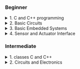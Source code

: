### Beginner


<details>
<summary>1. C and C++ programming</summary>
<br>
1 Hello World<br>
2 Variables<br>
3 Data Types<br>
4 Operators<br>
5 Loops<br>
6 Functions<br>
7 Arrays<br>
8 Pointers<br>
9 Structures<br>
10 Files<br>
</details>

<details>
<summary>2. Basic Circuits</summary>
<br>
1 List the basic circuits topics for beginners<br>
2 What is a circuit?<br>
3 What is a resistor?<br>
4 What is a capacitor?<br>
5 What is an inductor?<br>
</details>


<details>
<summary>3. Basic Embedded Systems</summary>
<br>
1 Embedded Systems<br>
2 GPIOS<br>
3 PWM<br>
4 ADC<br>
5 DAC<br>
6 DMA<br>
7 UART<br>
8 SPI<br>
9 I2C<br>
10 I2S<br>
11 CAN<br>
12 Ethernet<br>
13 SDIO<br>
14 USB<br>
</details>


<details>
<summary>4. Sensor and Actuator Interface </summary>
<br>
1. Sensor and Actuator Interface<br>
2. Temperature sensor<br>
3. Humidity sensor<br>
4. Pressure sensor<br>
5. Light sensor<br>
6. Accelerometer<br>
7. Gyroscope<br>
8. Magnetometer<br>
9. Ultrasonic sensor<br>
10. Infrared sensor<br>
11. Sound sensor<br>
12. Color sensor<br>
13. Flame sensor<br>
14. Gas sensor<br>
15. Water sensor
</details>






### Intermediate


<details>
<summary>1. classes C and C++</summary>
<br>
1. Classes<br>
2. Objects<br>
3 Inheritance<br>
4 Polymorphism<br>
5 Encapsulation<br>
6 Exception Handling<br>
7 Recursion<br>
8 oops-concept
</details>


<details>
<summary>2. Circuits and Electronics  </summary>
<br>

1 Lumped circuit elements<br>
2 KVL<br>
3 KCL<br>
4 Nodal analysis<br>
5 Linearity<br>
6 Superposition<br>
7 Thevenin & Norton methods<br>
8 Digital abstraction<br>
9 Digital logic<br>
10 Combinational gates<br>
11 MOSFET switch<br>
12 Nonlinear resistors<br>
13 Small signal analysis<br>
14 small signal circuit model<br>
15 dependent sources<br>





### Advanced







### IoT Learning Roadmaps and Resources

-[C programming basics and fundamentals](https://www.youtube.com/user/mycodeschool)

-[Hackerrank Problem solving](https://www.hackerrank.com/dashboard)

-[leetcode problem solving](https://leetcode.com/interview/?gclid=CjwKCAjwsJ6TBhAIEiwAfl4TWEchXIkOkiHvvcqlky4RQakMj47JgxZIRwykNBW_y2VZFIVAW10KzRoCWb4QAvD_BwE)

### Communication protocols and Networking

-[MQTT](https://mosquitto.org/)

-[Lorawan](https://www.youtube.com/watch?v=_pj143Pj_nE&list=PLxI06TjqRkodKNbzNlMzGpnyraOq5sZRp)

### Backend and Cloud

-[Nodejs](https://nodejs.org/en/)

-[Google IoT core](https://cloud.google.com/iot-core/?utm_source=google&utm_medium=cpc&utm_campaign=japac-IN-all-en-dr-bkws-all-all-trial-e-dr-1009882&utm_content=text-ad-none-none-DEV_c-CRE_248037276403-ADGP_Hybrid%20%7C%20BKWS%20-%20EXA%20%7C%20Txt%20~%20Internet%20of%20Things%20~%20IoT%20Core_IOT-KWID_43700029827958913-aud-1596662390334%3Akwd-323286821031&userloc_1007810-network_g&utm_term=KW_google%20iot%20core&ds_rl=1264446&gclid=CjwKCAjwsJ6TBhAIEiwAfl4TWH7UMezN-kB0tlhuxTQX6JXe2Dt-4-8GoYTCwvKcctrOVjDg9PDctRoCkGoQAvD_BwE&gclsrc=aw.ds)

### Frontend and dashboarding

-[Thingsboard](https://thingsboard.io)

